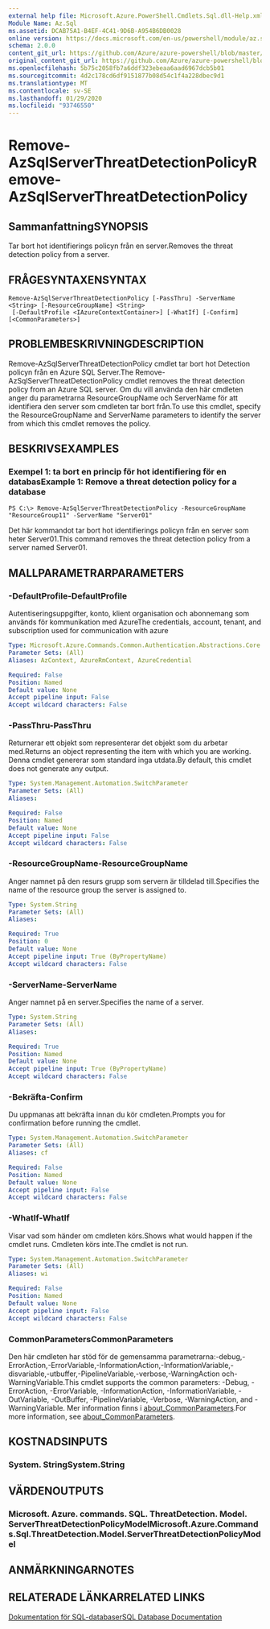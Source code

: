 ```yaml
---
external help file: Microsoft.Azure.PowerShell.Cmdlets.Sql.dll-Help.xml
Module Name: Az.Sql
ms.assetid: DCAB75A1-B4EF-4C41-9D6B-A954B6DB0028
online version: https://docs.microsoft.com/en-us/powershell/module/az.sql/remove-azsqlserverthreatdetectionpolicy
schema: 2.0.0
content_git_url: https://github.com/Azure/azure-powershell/blob/master/src/Sql/Sql/help/Remove-AzSqlServerThreatDetectionPolicy.md
original_content_git_url: https://github.com/Azure/azure-powershell/blob/master/src/Sql/Sql/help/Remove-AzSqlServerThreatDetectionPolicy.md
ms.openlocfilehash: 5b75c2058fb7a6ddf323ebeaa6aad6967dcb5b01
ms.sourcegitcommit: 4d2c178cd6df9151877b08d54c1f4a228dbec9d1
ms.translationtype: MT
ms.contentlocale: sv-SE
ms.lasthandoff: 01/29/2020
ms.locfileid: "93746550"
---
```

# <span data-ttu-id="9b764-101">Remove-AzSqlServerThreatDetectionPolicy</span><span class="sxs-lookup"><span data-stu-id="9b764-101">Remove-AzSqlServerThreatDetectionPolicy</span></span>

## <span data-ttu-id="9b764-102">Sammanfattning</span><span class="sxs-lookup"><span data-stu-id="9b764-102">SYNOPSIS</span></span>
<span data-ttu-id="9b764-103">Tar bort hot identifierings policyn från en server.</span><span class="sxs-lookup"><span data-stu-id="9b764-103">Removes the threat detection policy from a server.</span></span>

## <span data-ttu-id="9b764-104">FRÅGESYNTAXEN</span><span class="sxs-lookup"><span data-stu-id="9b764-104">SYNTAX</span></span>

```
Remove-AzSqlServerThreatDetectionPolicy [-PassThru] -ServerName <String> [-ResourceGroupName] <String>
 [-DefaultProfile <IAzureContextContainer>] [-WhatIf] [-Confirm] [<CommonParameters>]
```

## <span data-ttu-id="9b764-105">PROBLEMBESKRIVNING</span><span class="sxs-lookup"><span data-stu-id="9b764-105">DESCRIPTION</span></span>
<span data-ttu-id="9b764-106">Remove-AzSqlServerThreatDetectionPolicy cmdlet tar bort hot Detection policyn från en Azure SQL Server.</span><span class="sxs-lookup"><span data-stu-id="9b764-106">The Remove-AzSqlServerThreatDetectionPolicy cmdlet removes the threat detection policy from an Azure SQL server.</span></span>
<span data-ttu-id="9b764-107">Om du vill använda den här cmdleten anger du parametrarna ResourceGroupName och ServerName för att identifiera den server som cmdleten tar bort från.</span><span class="sxs-lookup"><span data-stu-id="9b764-107">To use this cmdlet, specify the ResourceGroupName and ServerName parameters to identify the server from which this cmdlet removes the policy.</span></span>

## <span data-ttu-id="9b764-108">BESKRIVS</span><span class="sxs-lookup"><span data-stu-id="9b764-108">EXAMPLES</span></span>

### <span data-ttu-id="9b764-109">Exempel 1: ta bort en princip för hot identifiering för en databas</span><span class="sxs-lookup"><span data-stu-id="9b764-109">Example 1: Remove a threat detection policy for a database</span></span>
```
PS C:\> Remove-AzSqlServerThreatDetectionPolicy -ResourceGroupName "ResourceGroup11" -ServerName "Server01"
```

<span data-ttu-id="9b764-110">Det här kommandot tar bort hot identifierings policyn från en server som heter Server01.</span><span class="sxs-lookup"><span data-stu-id="9b764-110">This command removes the threat detection policy from a server named Server01.</span></span>

## <span data-ttu-id="9b764-111">MALLPARAMETRAR</span><span class="sxs-lookup"><span data-stu-id="9b764-111">PARAMETERS</span></span>

### <span data-ttu-id="9b764-112">-DefaultProfile</span><span class="sxs-lookup"><span data-stu-id="9b764-112">-DefaultProfile</span></span>
<span data-ttu-id="9b764-113">Autentiseringsuppgifter, konto, klient organisation och abonnemang som används för kommunikation med Azure</span><span class="sxs-lookup"><span data-stu-id="9b764-113">The credentials, account, tenant, and subscription used for communication with azure</span></span>

```yaml
Type: Microsoft.Azure.Commands.Common.Authentication.Abstractions.Core.IAzureContextContainer
Parameter Sets: (All)
Aliases: AzContext, AzureRmContext, AzureCredential

Required: False
Position: Named
Default value: None
Accept pipeline input: False
Accept wildcard characters: False
```

### <span data-ttu-id="9b764-114">-PassThru</span><span class="sxs-lookup"><span data-stu-id="9b764-114">-PassThru</span></span>
<span data-ttu-id="9b764-115">Returnerar ett objekt som representerar det objekt som du arbetar med.</span><span class="sxs-lookup"><span data-stu-id="9b764-115">Returns an object representing the item with which you are working.</span></span>
<span data-ttu-id="9b764-116">Denna cmdlet genererar som standard inga utdata.</span><span class="sxs-lookup"><span data-stu-id="9b764-116">By default, this cmdlet does not generate any output.</span></span>

```yaml
Type: System.Management.Automation.SwitchParameter
Parameter Sets: (All)
Aliases:

Required: False
Position: Named
Default value: None
Accept pipeline input: False
Accept wildcard characters: False
```

### <span data-ttu-id="9b764-117">-ResourceGroupName</span><span class="sxs-lookup"><span data-stu-id="9b764-117">-ResourceGroupName</span></span>
<span data-ttu-id="9b764-118">Anger namnet på den resurs grupp som servern är tilldelad till.</span><span class="sxs-lookup"><span data-stu-id="9b764-118">Specifies the name of the resource group the server is assigned to.</span></span>

```yaml
Type: System.String
Parameter Sets: (All)
Aliases:

Required: True
Position: 0
Default value: None
Accept pipeline input: True (ByPropertyName)
Accept wildcard characters: False
```

### <span data-ttu-id="9b764-119">-ServerName</span><span class="sxs-lookup"><span data-stu-id="9b764-119">-ServerName</span></span>
<span data-ttu-id="9b764-120">Anger namnet på en server.</span><span class="sxs-lookup"><span data-stu-id="9b764-120">Specifies the name of a server.</span></span>

```yaml
Type: System.String
Parameter Sets: (All)
Aliases:

Required: True
Position: Named
Default value: None
Accept pipeline input: True (ByPropertyName)
Accept wildcard characters: False
```

### <span data-ttu-id="9b764-121">-Bekräfta</span><span class="sxs-lookup"><span data-stu-id="9b764-121">-Confirm</span></span>
<span data-ttu-id="9b764-122">Du uppmanas att bekräfta innan du kör cmdleten.</span><span class="sxs-lookup"><span data-stu-id="9b764-122">Prompts you for confirmation before running the cmdlet.</span></span>

```yaml
Type: System.Management.Automation.SwitchParameter
Parameter Sets: (All)
Aliases: cf

Required: False
Position: Named
Default value: None
Accept pipeline input: False
Accept wildcard characters: False
```

### <span data-ttu-id="9b764-123">-WhatIf</span><span class="sxs-lookup"><span data-stu-id="9b764-123">-WhatIf</span></span>
<span data-ttu-id="9b764-124">Visar vad som händer om cmdleten körs.</span><span class="sxs-lookup"><span data-stu-id="9b764-124">Shows what would happen if the cmdlet runs.</span></span>
<span data-ttu-id="9b764-125">Cmdleten körs inte.</span><span class="sxs-lookup"><span data-stu-id="9b764-125">The cmdlet is not run.</span></span>

```yaml
Type: System.Management.Automation.SwitchParameter
Parameter Sets: (All)
Aliases: wi

Required: False
Position: Named
Default value: None
Accept pipeline input: False
Accept wildcard characters: False
```

### <span data-ttu-id="9b764-126">CommonParameters</span><span class="sxs-lookup"><span data-stu-id="9b764-126">CommonParameters</span></span>
<span data-ttu-id="9b764-127">Den här cmdleten har stöd för de gemensamma parametrarna:-debug,-ErrorAction,-ErrorVariable,-InformationAction,-InformationVariable,-disvariable,-utbuffer,-PipelineVariable,-verbose,-WarningAction och-WarningVariable.</span><span class="sxs-lookup"><span data-stu-id="9b764-127">This cmdlet supports the common parameters: -Debug, -ErrorAction, -ErrorVariable, -InformationAction, -InformationVariable, -OutVariable, -OutBuffer, -PipelineVariable, -Verbose, -WarningAction, and -WarningVariable.</span></span> <span data-ttu-id="9b764-128">Mer information finns i [about_CommonParameters](https://go.microsoft.com/fwlink/?LinkID=113216).</span><span class="sxs-lookup"><span data-stu-id="9b764-128">For more information, see [about_CommonParameters](https://go.microsoft.com/fwlink/?LinkID=113216).</span></span>

## <span data-ttu-id="9b764-129">KOSTNADS</span><span class="sxs-lookup"><span data-stu-id="9b764-129">INPUTS</span></span>

### <span data-ttu-id="9b764-130">System. String</span><span class="sxs-lookup"><span data-stu-id="9b764-130">System.String</span></span>

## <span data-ttu-id="9b764-131">VÄRDEN</span><span class="sxs-lookup"><span data-stu-id="9b764-131">OUTPUTS</span></span>

### <span data-ttu-id="9b764-132">Microsoft. Azure. commands. SQL. ThreatDetection. Model. ServerThreatDetectionPolicyModel</span><span class="sxs-lookup"><span data-stu-id="9b764-132">Microsoft.Azure.Commands.Sql.ThreatDetection.Model.ServerThreatDetectionPolicyModel</span></span>

## <span data-ttu-id="9b764-133">ANMÄRKNINGAR</span><span class="sxs-lookup"><span data-stu-id="9b764-133">NOTES</span></span>

## <span data-ttu-id="9b764-134">RELATERADE LÄNKAR</span><span class="sxs-lookup"><span data-stu-id="9b764-134">RELATED LINKS</span></span>

[<span data-ttu-id="9b764-135">Dokumentation för SQL-databaser</span><span class="sxs-lookup"><span data-stu-id="9b764-135">SQL Database Documentation</span></span>](https://docs.microsoft.com/azure/sql-database/)

